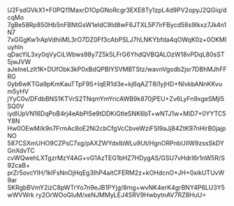 U2FsdGVkX1+F0PQ11MaxrD1OpGNoRcgr3EXE8Ty1zpL4d9PV2opyJ2QGiq/dcqMo
7gBe58Rp850Hb5nFBNtGsW1eIdC9Id8wF6JTXL5P7irFBycd58s9Ikxz7Jk4n1N7
7xGGgKw1rApVdhiiML3rO7DZ0Ff3cAbPSLJ7hLNKYbfda4qOWqK0z+0OKMIuyhln
qDacYiL3xy0qVyCiLWbws98y7Z5k5LFrG6YhdQVBQALOzW18vPDqL80sST5jwJVW
aJeIneLzIt1K+DUfObk3kP0xBdQPBIYSVMBTStz/wavnVgsdb2jsr7DBhMJhFFRG
0yb6wKTGa9pKmKauTTpF9S+IqER1d3e+kj6qAZT8i1yjHD+NlvkbANnKKvum5yHV
jYyC0v/DFdbBNS1KTVrS2TNqmYmYricAWB9k870jPEU+Zv6LyFn9xgeSMjl5SQ0V
iydlUpVN16DqPoB4rj4eAbPl5e9tDDKiGtleSNK6bT+wNTJ1w+MID7+0YYTC5Y8N
Hw0OEwM/k9n7FrmAc8oE2Ni2cbCfgVcCbveWziFSI9aJj84ZtK97nHirB0jajpNO
587CSXmUHO9CZPsC7xg/pAXZWYdxIbWLu9Ut/HgnORPnbUlIW9zssSkDYGnXdvTC
cvWQwehLXTgzrMzY4AG+vG1AzTEG1bHZ7HDygAS/GSU7vHdrI6r1nW5R/S92caB+
prZr5ovcYIH/1kIFsNnOjHqEg3IhP4aitCFERM2z+kOHdcnO+JH+0xikUTUvW9ar
SKRgbBVmY2izC8pWTrYo7n9eJB1PYjg/8mg+wvNK4erK4grBNY4P6LU3Y5wWVWrk
ry2OrWOoGIuM/xeNJMMyLEJ4SRV9HwbytnAV7RZ8HuU=
